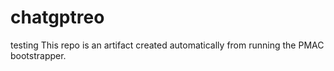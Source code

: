 # chatgptreo
testing
This repo is an artifact created automatically from running the PMAC bootstrapper.
